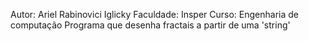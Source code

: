 Autor: Ariel Rabinovici Iglicky
Faculdade: Insper
Curso: Engenharia de computação
Programa que desenha fractais a partir de uma 'string'
